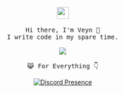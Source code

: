 <p align="center">
  <img src="https://user-images.githubusercontent.com/5679180/79618120-0daffb80-80be-11ea-819e-d2b0fa904d07.gif" width="27px">
 <br><br>
  <samp>
    Hi there, I'm Veyn 👋<br>
    I write code in my spare time.<br>
    <br><img src="https://count.getloli.com/get/@:vante-xyz?theme=asoul">
    <br><br>😹 For Everything 👇</a>
  </samp>
</p>
<p align="center">
  <a href="https://discord.com/users/929388270171873291" target="_blank"><img src="https://lanyard.cnrad.dev/api/929388270171873291?hideActivity=true" alt="Discord Presence" style="max-width: 100%;"></a>
</p>
